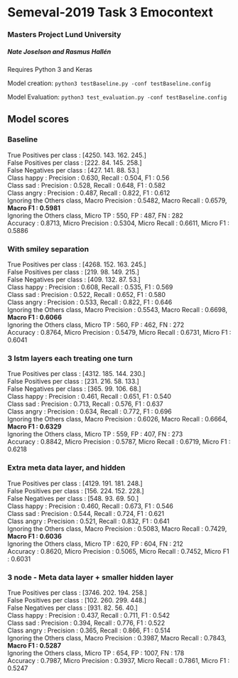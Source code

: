 # Semeval-2019 Task 3 Emocontext
### Masters Project Lund University
##### Nate Joselson and Rasmus Hallén

Requires Python 3 and Keras

Model creation: `python3 testBaseline.py -conf testBaseline.config`

Model Evaluation: `python3 test_evaluation.py -conf testBaseline.config`

## Model scores
### Baseline
True Positives per class :  [4250.  143.  162.  245.]\
False Positives per class :  [222.  84. 145. 258.]\
False Negatives per class :  [427. 141.  88.  53.]\
Class happy : Precision : 0.630, Recall : 0.504, F1 : 0.56\
Class sad : Precision : 0.528, Recall : 0.648, F1 : 0.582\
Class angry : Precision : 0.487, Recall : 0.822, F1 : 0.612\
Ignoring the Others class, Macro Precision : 0.5482, Macro Recall : 0.6579, **Macro F1 : 0.5981** \
Ignoring the Others class, Micro TP : 550, FP : 487, FN : 282\
Accuracy : 0.8713, Micro Precision : 0.5304, Micro Recall : 0.6611, Micro F1 : 0.5886

### With smiley separation
True Positives per class :  [4268.  152.  163.  245.]\
False Positives per class :  [219.  98. 149. 215.]\
False Negatives per class :  [409. 132.  87.  53.]\
Class happy : Precision : 0.608, Recall : 0.535, F1 : 0.569\
Class sad : Precision : 0.522, Recall : 0.652, F1 : 0.580\
Class angry : Precision : 0.533, Recall : 0.822, F1 : 0.646\
Ignoring the Others class, Macro Precision : 0.5543, Macro Recall : 0.6698, **Macro F1 : 0.6066** \
Ignoring the Others class, Micro TP : 560, FP : 462, FN : 272 \
Accuracy : 0.8764, Micro Precision : 0.5479, Micro Recall : 0.6731, Micro F1 : 0.6041

### 3 lstm layers each treating one turn
True Positives per class :  [4312.  185.  144.  230.]\
False Positives per class :  [231. 216.  58. 133.]\
False Negatives per class :  [365.  99. 106.  68.]\
Class happy : Precision : 0.461, Recall : 0.651, F1 : 0.540\
Class sad : Precision : 0.713, Recall : 0.576, F1 : 0.637\
Class angry : Precision : 0.634, Recall : 0.772, F1 : 0.696\
Ignoring the Others class, Macro Precision : 0.6026, Macro Recall : 0.6664, **Macro F1 : 0.6329** \
Ignoring the Others class, Micro TP : 559, FP : 407, FN : 273 \
Accuracy : 0.8842, Micro Precision : 0.5787, Micro Recall : 0.6719, Micro F1 : 0.6218

### Extra meta data layer, and hidden
True Positives per class :  [4129.  191.  181.  248.] \
False Positives per class :  [156. 224. 152. 228.] \
False Negatives per class :  [548.  93.  69.  50.] \
Class happy : Precision : 0.460, Recall : 0.673, F1 : 0.546\
Class sad : Precision : 0.544, Recall : 0.724, F1 : 0.621\
Class angry : Precision : 0.521, Recall : 0.832, F1 : 0.641\
Ignoring the Others class, Macro Precision : 0.5083, Macro Recall : 0.7429, **Macro F1 : 0.6036** \
Ignoring the Others class, Micro TP : 620, FP : 604, FN : 212 \
Accuracy : 0.8620, Micro Precision : 0.5065, Micro Recall : 0.7452, Micro F1 : 0.6031

### 3 node - Meta data layer + smaller hidden layer
True Positives per class :  [3746.  202.  194.  258.]\
False Positives per class :  [102. 260. 299. 448.]\
False Negatives per class :  [931.  82.  56.  40.]\
Class happy : Precision : 0.437, Recall : 0.711, F1 : 0.542\
Class sad : Precision : 0.394, Recall : 0.776, F1 : 0.522\
Class angry : Precision : 0.365, Recall : 0.866, F1 : 0.514\
Ignoring the Others class, Macro Precision : 0.3987, Macro Recall : 0.7843, **Macro F1 : 0.5287**\
Ignoring the Others class, Micro TP : 654, FP : 1007, FN : 178\
Accuracy : 0.7987, Micro Precision : 0.3937, Micro Recall : 0.7861, Micro F1 : 0.5247
